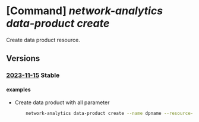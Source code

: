 # [Command] _network-analytics data-product create_

Create data product resource.

## Versions

### [2023-11-15](/Resources/mgmt-plane/L3N1YnNjcmlwdGlvbnMve30vcmVzb3VyY2Vncm91cHMve30vcHJvdmlkZXJzL21pY3Jvc29mdC5uZXR3b3JrYW5hbHl0aWNzL2RhdGFwcm9kdWN0cy97fQ==/2023-11-15.xml) **Stable**

<!-- mgmt-plane /subscriptions/{}/resourcegroups/{}/providers/microsoft.networkanalytics/dataproducts/{} 2023-11-15 -->

#### examples

- Create data product with all parameter
    ```bash
        network-analytics data-product create --name dpname --resource-group rgname --location westcentralus --publisher Microsoft --product MCC --major-version  2.0.0 --owners xyz@email --key-encryption-enable Enabled --encryption-key '{"keyVaultUri":"<vaulturi>","keyName":"<keyname>","keyVersion":"<version>"}' --managed-rg '{"location":"westcentralus","name":"<mrgname>"}' --networkacls '{"virtualNetworkRule":[{"id":"<ruleid>","action":"<action>","state":"<state>"}],"ipRules":[{"value":"<value>","action":"<action>"}],"allowedQueryIpRangeList":["1.2.3.4-1.2.3.10"],"defaultAction":"Allow"}' --private-links-enabled Enabled --public-network-access Enabled --purview-account perviewaccount --purview-collection collection --redundancy Enabled --identity '{"type":"userAssigned","userAssignedIdentities":{"/subscriptions/<subid>/resourceGroups/<rgname>/providers/Microsoft.ManagedIdentity/userAssignedIdentities/<idname>"}}' --tags '{"key1":"value1","key2":"value2"}'
    ```
